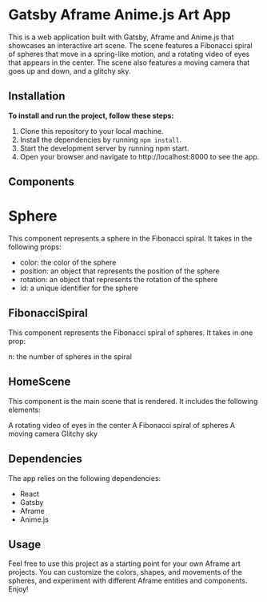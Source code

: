 # Gatsby Aframe Anime.js Art App

This is a web application built with Gatsby, Aframe and Anime.js that showcases an interactive art scene. The scene features a Fibonacci spiral of spheres that move in a spring-like motion, and a rotating video of eyes that appears in the center. The scene also features a moving camera that goes up and down, and a glitchy sky.

## Installation

**To install and run the project, follow these steps:**

1. Clone this repository to your local machine.
2. Install the dependencies by running ```npm install```.
3. Start the development server by running npm start.
4. Open your browser and navigate to http://localhost:8000 to see the app.

## Components
# Sphere

This component represents a sphere in the Fibonacci spiral. It takes in the following props:

* color: the color of the sphere
* position: an object that represents the position of the sphere
* rotation: an object that represents the rotation of the sphere
* id: a unique identifier for the sphere

## FibonacciSpiral

This component represents the Fibonacci spiral of spheres. It takes in one prop:

n: the number of spheres in the spiral

## HomeScene

This component is the main scene that is rendered. It includes the following elements:

A rotating video of eyes in the center
A Fibonacci spiral of spheres
A moving camera
Glitchy sky

## Dependencies

The app relies on the following dependencies:

* React
* Gatsby
* Aframe
* Anime.js

## Usage

Feel free to use this project as a starting point for your own Aframe art projects. You can customize the colors, shapes, and movements of the spheres, and experiment with different Aframe entities and components. Enjoy!